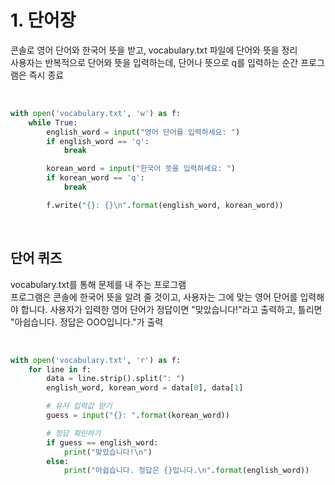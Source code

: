 # 1. 단어장

콘솔로 영어 단어와 한국어 뜻을 받고, vocabulary.txt 파일에 단어와 뜻을 정리 <br>
사용자는 반복적으로 단어와 뜻을 입력하는데, 단어나 뜻으로 q를 입력하는 순간 프로그램은 즉시 종료

<br>

```python
with open('vocabulary.txt', 'w') as f:
    while True:
        english_word = input("영어 단어를 입력하세요: ")
        if english_word == 'q':
            break

        korean_word = input("한국어 뜻을 입력하세요: ")
        if korean_word == 'q':
            break

        f.write("{}: {}\n".format(english_word, korean_word))
```

<br>

## 단어 퀴즈

vocabulary.txt를 통해 문제를 내 주는 프로그램 <br>
프로그램은 콘솔에 한국어 뜻을 알려 줄 것이고, 사용자는 그에 맞는 영어 단어를 입력해야 합니다. 사용자가 입력한 영어 단어가 정답이면 "맞았습니다!"라고 출력하고, 틀리면 "아쉽습니다. 정답은 OOO입니다."가 출력

<br>

```python
with open('vocabulary.txt', 'r') as f:
    for line in f:
        data = line.strip().split(": ")
        english_word, korean_word = data[0], data[1]

        # 유저 입력값 받기
        guess = input("{}: ".format(korean_word))

        # 정답 확인하기
        if guess == english_word:
            print("맞았습니다!\n")
        else:
            print("아쉽습니다. 정답은 {}입니다.\n".format(english_word))
```
